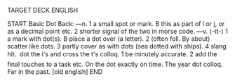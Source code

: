 TARGET DECK
ENGLISH

START
Basic
Dot
Back: —n. 1 a small spot or mark. B this as part of i or j, or as a decimal point etc. 2 shorter signal of the two in morse code. —v. (-tt-) 1 a mark with dot(s). B place a dot over (a letter). 2 (often foll. By about) scatter like dots. 3 partly cover as with dots (sea dotted with ships). 4 slang hit.  dot the i's and cross the t's colloq. 1 be minutely accurate. 2 add the final touches to a task etc. On the dot exactly on time. The year dot colloq. Far in the past. [old english]
END
